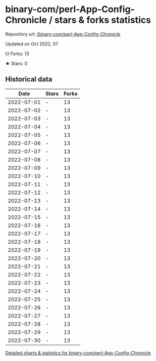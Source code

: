 # binary-com/perl-App-Config-Chronicle / stars & forks statistics

Repository url: [/binary-com/perl-App-Config-Chronicle](https://github.com/binary-com/perl-App-Config-Chronicle)

Updated on Oct 2022, 07

☋ Forks: 13

★ Stars: 0

## Historical data
| Date | Stars | Forks |
|------|-------|-------|
| 2022-07-01 | - | 13 | 
| 2022-07-02 | - | 13 | 
| 2022-07-03 | - | 13 | 
| 2022-07-04 | - | 13 | 
| 2022-07-05 | - | 13 | 
| 2022-07-06 | - | 13 | 
| 2022-07-07 | - | 13 | 
| 2022-07-08 | - | 13 | 
| 2022-07-09 | - | 13 | 
| 2022-07-10 | - | 13 | 
| 2022-07-11 | - | 13 | 
| 2022-07-12 | - | 13 | 
| 2022-07-13 | - | 13 | 
| 2022-07-14 | - | 13 | 
| 2022-07-15 | - | 13 | 
| 2022-07-16 | - | 13 | 
| 2022-07-17 | - | 13 | 
| 2022-07-18 | - | 13 | 
| 2022-07-19 | - | 13 | 
| 2022-07-20 | - | 13 | 
| 2022-07-21 | - | 13 | 
| 2022-07-22 | - | 13 | 
| 2022-07-23 | - | 13 | 
| 2022-07-24 | - | 13 | 
| 2022-07-25 | - | 13 | 
| 2022-07-26 | - | 13 | 
| 2022-07-27 | - | 13 | 
| 2022-07-28 | - | 13 | 
| 2022-07-29 | - | 13 | 
| 2022-07-30 | - | 13 | 


[Detailed charts & statistics for binary-com/perl-App-Config-Chronicle](https://reviewgithub.com/rep/binary-com/perl-App-Config-Chronicle)
